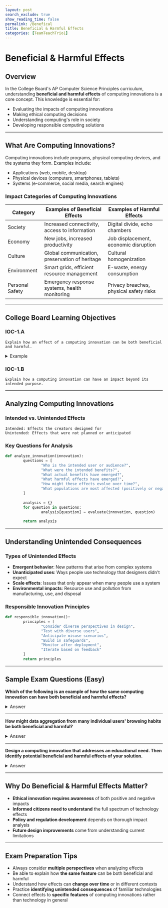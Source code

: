```yaml
---
layout: post
search_exclude: true
show_reading_time: false
permalink: /Benefical
title: Beneficial & Harmful Effects
categories: [TeamTeachTrio1]
---
```


# Beneficial & Harmful Effects

## Overview

In the College Board's AP Computer Science Principles curriculum, understanding **beneficial and harmful effects** of computing innovations is a core concept. This knowledge is essential for:

- Evaluating the impacts of computing innovations
- Making ethical computing decisions
- Understanding computing's role in society
- Developing responsible computing solutions

---

## What Are Computing Innovations?

Computing innovations include programs, physical computing devices, and the systems they form. Examples include:

- Applications (web, mobile, desktop)
- Physical devices (computers, smartphones, tablets)
- Systems (e-commerce, social media, search engines)

### Impact Categories of Computing Innovations

| Category       | Examples of Beneficial Effects       | Examples of Harmful Effects          |
| -------------- | ------------------------------------ | ------------------------------------ |
| Society        | Increased connectivity, access to information | Digital divide, echo chambers        |
| Economy        | New jobs, increased productivity     | Job displacement, economic disruption|
| Culture        | Global communication, preservation of heritage | Cultural homogenization              |
| Environment    | Smart grids, efficient resource management | E-waste, energy consumption          |
| Personal Safety| Emergency response systems, health monitoring | Privacy breaches, physical safety risks|

---

## College Board Learning Objectives

### IOC-1.A

```text
Explain how an effect of a computing innovation can be both beneficial and harmful.
```

<details>
<summary>Example</summary>
```text
Social media platforms:
- Beneficial: Connecting people globally, enabling social movements
- Harmful: Privacy concerns, addiction, cyberbullying
```
</details>

### IOC-1.B

```text
Explain how a computing innovation can have an impact beyond its intended purpose.
```

---

## Analyzing Computing Innovations

### Intended vs. Unintended Effects

```text
Intended: Effects the creators designed for
Unintended: Effects that were not planned or anticipated
```

### Key Questions for Analysis

```python
def analyze_innovation(innovation):
        questions = [
                "Who is the intended user or audience?",
                "What were the intended benefits?",
                "What actual benefits have emerged?",
                "What harmful effects have emerged?",
                "How might these effects evolve over time?",
                "What populations are most affected (positively or negatively)?"
        ]
        
        analysis = {}
        for question in questions:
                analysis[question] = evaluate(innovation, question)
        
        return analysis
```

---

## Understanding Unintended Consequences

### Types of Unintended Effects

- **Emergent behavior**: New patterns that arise from complex systems
- **Unanticipated uses**: Ways people use technology that designers didn't expect
- **Scale effects**: Issues that only appear when many people use a system
- **Environmental impacts**: Resource use and pollution from manufacturing, use, and disposal

### Responsible Innovation Principles

```python
def responsible_innovation():
        principles = [
                "Consider diverse perspectives in design",
                "Test with diverse users",
                "Anticipate misuse scenarios",
                "Build in safeguards",
                "Monitor after deployment",
                "Iterate based on feedback"
        ]
        return principles
```

---

## Sample Exam Questions (Easy)

**Which of the following is an example of how the same computing innovation can have both beneficial and harmful effects?**

<details>
<summary>Answer</summary>
```text
A) GPS navigation systems help people find efficient routes (beneficial) but may lead to reduced spatial awareness skills (harmful).
B) Digital assistants make tasks easier (beneficial) but always operate correctly (also beneficial).
C) Social media connects people (beneficial) while desktop computers require electricity (harmful).
D) Online games provide entertainment (beneficial) while spreadsheets help organize data (also beneficial).

Answer: A - This shows the same innovation having both types of effects.
```
</details>

---

**A developer creates an app to help people track their exercise. What is an example of an unintended consequence beyond its intended purpose?**

<details>
<summary>Answer</summary>
```text
A) Users become more physically fit.
B) The app accurately counts steps.
C) Insurance companies request access to the data to set premiums.
D) Users can set daily exercise goals.

Answer: C - Insurance companies using the data represents an impact beyond the original fitness tracking purpose.
```
</details>

---

**How might data aggregation from many individual users' browsing habits be both beneficial and harmful?**

<details>
<summary>Answer</summary>
```text
Beneficial: Personalized recommendations, improved services, convenience
Harmful: Privacy concerns, filter bubbles, potential for discrimination

This illustrates how the same data collection practice can have both types of effects.
```
</details>

---

## Practice Problems (Harder)

**For the computing innovation of facial recognition technology, analyze both beneficial and harmful effects across different contexts.**

<details>
<summary>Answer</summary>
```text
Context: Public Safety
- Beneficial: Identifying missing persons, enhancing security
- Harmful: Mass surveillance concerns, potential bias in algorithms

Context: Consumer Technology
- Beneficial: Convenient device unlocking, photo organization
- Harmful: Privacy risks, potential data breaches

Context: Healthcare
- Beneficial: Patient identification, detecting genetic conditions
- Harmful: Medical privacy concerns, potential for discrimination
```
</details>

---

**Design a computing innovation that addresses an educational need. Then identify potential beneficial and harmful effects of your solution.**

<details>
<summary>Answer</summary>
```text
Innovation: AI-based personalized learning platform

Beneficial Effects:
- Adapts to individual student learning styles and pace
- Provides immediate feedback
- Makes education more accessible

Harmful Effects:
- May reduce human teacher interaction
- Could create educational inequality based on technology access
- Potential privacy concerns regarding student performance data
```
</details>

---

**How might the principles of responsible innovation be applied to minimize harmful effects while preserving beneficial effects of autonomous vehicles?**

<details>
<summary>Answer</summary>
```text
- Extensive testing across diverse environments and scenarios
- Built-in ethical decision-making frameworks
- Transparent algorithm development
- Regular security updates and vulnerability assessments
- Gradual deployment with continuous monitoring
- Regulatory frameworks that balance innovation and safety
```
</details>

---

## Why Do Beneficial & Harmful Effects Matter?

- **Ethical innovation requires awareness** of both positive and negative impacts
- **Informed citizens need to understand** the full spectrum of technology effects
- **Policy and regulation development** depends on thorough impact analysis
- **Future design improvements** come from understanding current limitations

---

## Exam Preparation Tips

- Always consider **multiple perspectives** when analyzing effects
- Be able to explain how **the same feature** can be both beneficial and harmful
- Understand how effects can **change over time** or in different contexts
- Practice **identifying unintended consequences** of familiar technologies
- Connect effects to **specific features** of computing innovations rather than technology in general